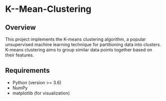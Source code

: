 # K--Mean-Clustering

## Overview
This project implements the K-means clustering algorithm, a popular unsupervised machine learning technique for partitioning data into clusters. K-means clustering aims to group similar data points together based on their features.

## Requirements
- Python (version >= 3.6)
- NumPy
- matplotlib (for visualization)
